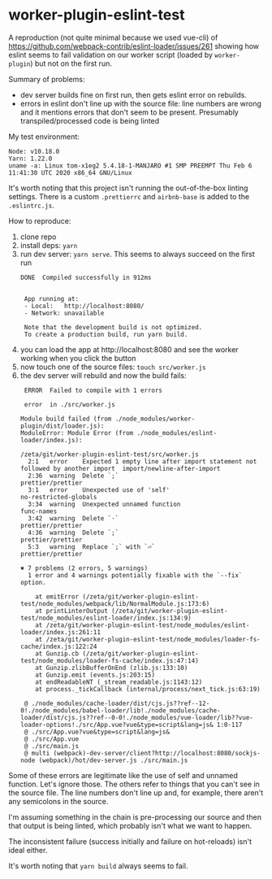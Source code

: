 # worker-plugin-eslint-test

A reproduction (not quite minimal because we used vue-cli) of
https://github.com/webpack-contrib/eslint-loader/issues/261 showing how eslint
seems to fail validation on our worker script (loaded by `worker-plugin`) but
not on the first run.

Summary of problems:
  - dev server builds fine on first run, then gets eslint error on rebuilds.
  - errors in eslint don't line up with the source file: line numbers are wrong
      and it mentions errors that don't seem to be present. Presumably
      transpiled/processed code is being linted

My test environment:
```
Node: v10.18.0
Yarn: 1.22.0
uname -a: Linux tom-x1eg2 5.4.18-1-MANJARO #1 SMP PREEMPT Thu Feb 6 11:41:30 UTC 2020 x86_64 GNU/Linux
```

It's worth noting that this project isn't running the out-of-the-box linting
settings. There is a custom `.prettierrc` and `airbnb-base` is added to the
`.eslintrc.js`.

How to reproduce:
 1. clone repo
 1. install deps: `yarn`
 1. run dev server: `yarn serve`. This seems to always succeed on the first run
    ```
    DONE  Compiled successfully in 912ms


     App running at:
     - Local:   http://localhost:8080/ 
     - Network: unavailable

     Note that the development build is not optimized.
     To create a production build, run yarn build.
    ```
 1. you can load the app at http://localhost:8080 and see the worker working
    when you click the button
 1. now touch one of the source files: `touch src/worker.js`
 1. the dev server will rebuild and now the build fails:
    ```
     ERROR  Failed to compile with 1 errors

     error  in ./src/worker.js

    Module build failed (from ./node_modules/worker-plugin/dist/loader.js):
    ModuleError: Module Error (from ./node_modules/eslint-loader/index.js):

    /zeta/git/worker-plugin-eslint-test/src/worker.js
      2:1   error    Expected 1 empty line after import statement not followed by another import  import/newline-after-import
      2:36  warning  Delete `;`                                                                   prettier/prettier
      3:1   error    Unexpected use of 'self'                                                     no-restricted-globals
      3:34  warning  Unexpected unnamed function                                                  func-names
      3:42  warning  Delete `·`                                                                   prettier/prettier
      4:36  warning  Delete `;`                                                                   prettier/prettier
      5:3   warning  Replace `;` with `⏎`                                                         prettier/prettier

    ✖ 7 problems (2 errors, 5 warnings)
      1 error and 4 warnings potentially fixable with the `--fix` option.

        at emitError (/zeta/git/worker-plugin-eslint-test/node_modules/webpack/lib/NormalModule.js:173:6)
        at printLinterOutput (/zeta/git/worker-plugin-eslint-test/node_modules/eslint-loader/index.js:134:9)
        at /zeta/git/worker-plugin-eslint-test/node_modules/eslint-loader/index.js:261:11
        at /zeta/git/worker-plugin-eslint-test/node_modules/loader-fs-cache/index.js:122:24
        at Gunzip.cb (/zeta/git/worker-plugin-eslint-test/node_modules/loader-fs-cache/index.js:47:14)
        at Gunzip.zlibBufferOnEnd (zlib.js:133:10)
        at Gunzip.emit (events.js:203:15)
        at endReadableNT (_stream_readable.js:1143:12)
        at process._tickCallback (internal/process/next_tick.js:63:19)

     @ ./node_modules/cache-loader/dist/cjs.js??ref--12-0!./node_modules/babel-loader/lib!./node_modules/cache-loader/dist/cjs.js??ref--0-0!./node_modules/vue-loader/lib??vue-loader-options!./src/App.vue?vue&type=script&lang=js& 1:0-117
     @ ./src/App.vue?vue&type=script&lang=js&
     @ ./src/App.vue
     @ ./src/main.js
     @ multi (webpack)-dev-server/client?http://localhost:8080/sockjs-node (webpack)/hot/dev-server.js ./src/main.js
    ```

Some of these errors are legitimate like the use of self and unnamed function.
Let's ignore those. The others refer to things that you can't see in the source
file. The line numbers don't line up and, for example, there aren't any
semicolons in the source.

I'm assuming something in the chain is pre-processing our source and then that
output is being linted, which probably isn't what we want to happen.

The inconsistent failure (success initially and failure on hot-reloads) isn't
ideal either.

It's worth noting that `yarn build` always seems to fail.
